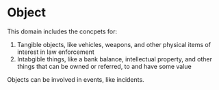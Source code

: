 # Object

This domain includes the concpets for:
1. Tangible objects, like vehicles, weapons, and other physical items of interest in law enforcement
2. Intabgible things, like a bank balance, intellectual property, and other things that can be owned or referred, to and have some value

Objects can be involved in events, like incidents.

